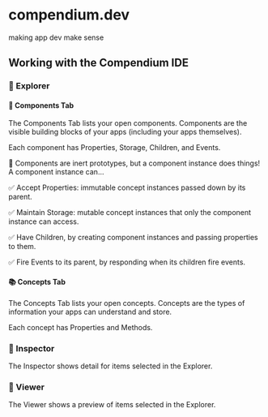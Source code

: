 # compendium.dev
making app dev make sense

## Working with the Compendium IDE

### 🧭 Explorer

#### 🧱 Components Tab

The Components Tab lists your open components. Components are the visible building blocks of your apps (including your apps themselves).

Each component has Properties, Storage, Children, and Events.

🧪 Components are inert prototypes, but a component instance does things! A component instance can...

✅ Accept Properties: immutable concept instances passed down by its parent.

✅ Maintain Storage: mutable concept instances that only the component instance can access.

✅ Have Children, by creating component instances and passing properties to them.

✅ Fire Events to its parent, by responding when its children fire events.

#### 📚 Concepts Tab

The Concepts Tab lists your open concepts. Concepts are the types of information your apps can understand and store.

Each concept has Properties and Methods.

### 🔎 Inspector

The Inspector shows detail for items selected in the Explorer.

### 👀 Viewer

The Viewer shows a preview of items selected in the Explorer.

